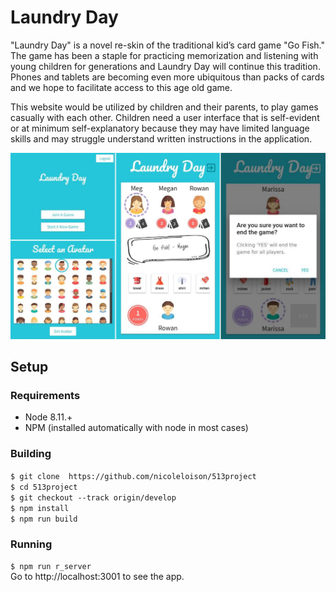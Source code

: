 # Laundry Day

"Laundry Day" is a novel re-skin of the traditional kid’s card game "Go Fish." The game has been a staple for practicing memorization and listening with young children for generations and Laundry Day will continue this tradition. Phones and tablets are becoming even more ubiquitous than packs of cards and we hope to facilitate access to this age old game.

This website would be utilized by children and their parents, to play games casually with each other. Children need a user interface that is self-evident or at minimum self-explanatory because they may have limited language skills and may struggle understand written instructions in the application.

![Screenshot](screenshot.jpg)

## Setup

### Requirements

- Node 8.11.+
- NPM (installed automatically with node in most cases)

### Building

`$ git clone ​ https://github.com/nicoleloison/513project`  
`$ cd 513project`  
`$ git checkout --track origin/develop`  
`$ npm install`  
`$ npm run build`

### Running

`$ npm run r_server`  
Go to ​http://localhost:3001​ to see the app.
